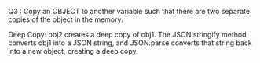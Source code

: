 Q3 : Copy an OBJECT to another variable such that there are two separate copies of the object in the memory.

Deep Copy:
obj2 creates a deep copy of obj1. The JSON.stringify method converts obj1 into a JSON string, and JSON.parse converts that string back into a new object, creating a deep copy.
